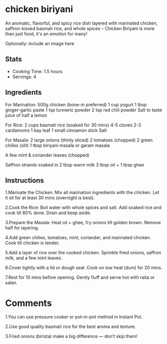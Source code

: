 # chicken biriyani

An aromatic, flavorful, and spicy rice dish layered with marinated chicken, saffron-kissed basmati rice, and whole spices – Chicken Biriyani is more than just food, it's an emotion for many!

Optionally: include an image here

## Stats
- Cooking Time: 1.5 hours
- Servings: 4

## Ingredients
For Marination:
500g chicken (bone-in preferred)
1 cup yogurt
1 tbsp ginger-garlic paste
1 tsp turmeric powder
2 tsp red chili powder
Salt to taste
juice of half a lemon

For Rice:
2 cups basmati rice (soaked for 30 mins)
4-5 cloves
2-3 cardamoms
1 bay leaf
1 small cinnamon stick
Salt

For Masala:
2 large onions (thinly sliced)
2 tomatoes (chopped)
2 green chilies (slit)
1 tbsp biriyani masala or garam masala

A few mint & coriander leaves (chopped)

Saffron strands soaked in 2 tbsp warm milk
3 tbsp oil + 1 tbsp ghee



## Instructions
1.Marinate the Chicken: Mix all marination ingredients with the chicken. Let it sit for at least 30 mins (overnight is best).

2.Cook the Rice: Boil water with whole spices and salt. Add soaked rice and cook till 80% done. Drain and keep aside.

3.Prepare the Masala: Heat oil + ghee, fry onions till golden brown. Remove half for layering.

4.Add green chilies, tomatoes, mint, coriander, and marinated chicken. Cook till chicken is tender.

5.Add a layer of rice over the cooked chicken. Sprinkle fried onions, saffron milk, and a few mint leaves.

6.Cover tightly with a lid or dough seal. Cook on low heat (dum) for 20 mins.

7.Rest for 10 mins before opening. Gently fluff and serve hot with raita or salan.

# Comments
1.You can use pressure cooker or pot-in-pot method in Instant Pot.

2.Use good quality basmati rice for the best aroma and texture.

3.Fried onions (birista) make a big difference — don’t skip them!
